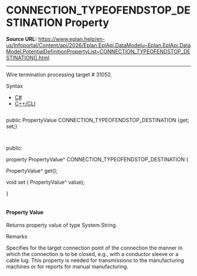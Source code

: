 # CONNECTION_TYPEOFENDSTOP_DESTINATION Property

**Source URL:** https://www.eplan.help/en-us/Infoportal/Content/api/2026/Eplan.EplApi.DataModelu~Eplan.EplApi.DataModel.PotentialDefinitionPropertyList~CONNECTION_TYPEOFENDSTOP_DESTINATION().html

---

Wire termination processing target # 31052.

Syntax

- [C#](#i-syntax-CS)
- [C++/CLI](#i-syntax-CPP2005)

```
```
public PropertyValue CONNECTION_TYPEOFENDSTOP_DESTINATION {get; set;}
```
```

```
```
public:

property PropertyValue^ CONNECTION_TYPEOFENDSTOP_DESTINATION {

   PropertyValue^ get();

   void set (    PropertyValue^ value);

}
```
```

#### Property Value

Returns property value of type System.String.

Remarks

Specifies for the target connection point of the connection the manner in which the connection is to be closed, e.g., with a conductor sleeve or a cable lug. This property is needed for transmissions to the manufacturing machines or for reports for manual manufacturing.
